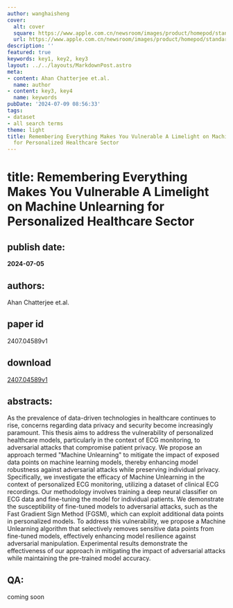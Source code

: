 ```yaml
---
author: wanghaisheng
cover:
  alt: cover
  square: https://www.apple.com.cn/newsroom/images/product/homepod/standard/Apple-HomePod-hero-230118_big.jpg.large_2x.jpg
  url: https://www.apple.com.cn/newsroom/images/product/homepod/standard/Apple-HomePod-hero-230118_big.jpg.large_2x.jpg
description: ''
featured: true
keywords: key1, key2, key3
layout: ../../layouts/MarkdownPost.astro
meta:
- content: Ahan Chatterjee et.al.
  name: author
- content: key3, key4
  name: keywords
pubDate: '2024-07-09 08:56:33'
tags:
- dataset
- all search terms
theme: light
title: Remembering Everything Makes You Vulnerable A Limelight on Machine Unlearning
  for Personalized Healthcare Sector
---
```


# title: Remembering Everything Makes You Vulnerable A Limelight on Machine Unlearning for Personalized Healthcare Sector 
## publish date: 
**2024-07-05** 
## authors: 
  Ahan Chatterjee et.al. 
## paper id
2407.04589v1
## download
[2407.04589v1](http://arxiv.org/abs/2407.04589v1)
## abstracts:
As the prevalence of data-driven technologies in healthcare continues to rise, concerns regarding data privacy and security become increasingly paramount. This thesis aims to address the vulnerability of personalized healthcare models, particularly in the context of ECG monitoring, to adversarial attacks that compromise patient privacy. We propose an approach termed "Machine Unlearning" to mitigate the impact of exposed data points on machine learning models, thereby enhancing model robustness against adversarial attacks while preserving individual privacy. Specifically, we investigate the efficacy of Machine Unlearning in the context of personalized ECG monitoring, utilizing a dataset of clinical ECG recordings. Our methodology involves training a deep neural classifier on ECG data and fine-tuning the model for individual patients. We demonstrate the susceptibility of fine-tuned models to adversarial attacks, such as the Fast Gradient Sign Method (FGSM), which can exploit additional data points in personalized models. To address this vulnerability, we propose a Machine Unlearning algorithm that selectively removes sensitive data points from fine-tuned models, effectively enhancing model resilience against adversarial manipulation. Experimental results demonstrate the effectiveness of our approach in mitigating the impact of adversarial attacks while maintaining the pre-trained model accuracy.
## QA:
coming soon

